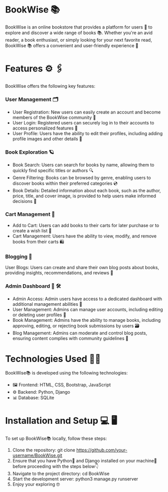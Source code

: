 # BookWise 📚
BookWise is an online bookstore that provides a platform for users 👥 to explore and discover a wide range of books 📚. Whether you're an avid reader, a book enthusiast, or simply looking for your next favorite read, BookWise 📚 offers a convenient and user-friendly experience 📌

# Features ⚙ 🖇
BookWise offers the following key features:

### User Management 🗂 
- User Registration: New users can easily create an account and become members of the BookWise community 🔑
- User Login: Registered users can securely log in to their accounts to access personalized features 🔐
- User Profile: Users have the ability to edit their profiles, including adding profile images and other details 👤

### Book Exploration 🪐
- Book Search: Users can search for books by name, allowing them to quickly find specific titles or authors 🔍
- Genre Filtering: Books can be browsed by genre, enabling users to discover books within their preferred categories 💿
- Book Details: Detailed information about each book, such as the author, price, title, and cover image, is provided to help users make informed decisions 📕

### Cart Management 🛒
- Add to Cart: Users can add books to their carts for later purchase or to create a wish list 🛒
- Cart Management: Users have the ability to view, modify, and remove books from their carts 🛍

### Blogging 📝
User Blogs: Users can create and share their own blog posts about books, providing insights, recommendations, and reviews 📰

### Admin Dashboard 👤 🛠️
- Admin Access: Admin users have access to a dedicated dashboard with additional management abilities 💁 
- User Management: Admins can manage user accounts, including editing or deleting user profiles 👥
- Book Management: Admins have the ability to manage books, including approving, editing, or rejecting book submissions by users 🗃
- Blog Management: Admins can moderate and control blog posts, ensuring content complies with community guidelines 📇

# Technologies Used 🔧🦾
BookWise📚 is developed using the following technologies:

- 🖼 Frontend: HTML, CSS, Bootstrap, JavaScript 
- ⚙️ Backend: Python, Django 
- 📊 Database: SQLite 

# Installation and Setup 💻 🖥
To set up BookWise📚 locally, follow these steps:

1. Clone the repository: git clone https://github.com/your-username/BookWise.git
2. Ensure that you have Python🐍 and Django installed on your machine📠 before proceeding with the steps below👇
3. Navigate to the project directory: cd BookWise
4. Start the development server: python3 manage.py runserver
5. Enjoy your exploring 🤓
